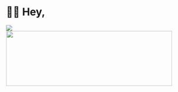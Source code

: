 # 👋🏻 Hey,
<img src="https://github-readme-stats.vercel.app/api?username=agentnova&hide=issues,prs&show_icons=true&count_private=true&include_all_commits=true"><br><img src="https://github-readme-stats.vercel.app/api/top-langs/?username=agentnova&layout=compact" height="150" width="450">

